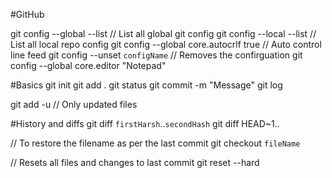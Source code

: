 #GitHub

git config --global --list                      // List all global git config
git config --local --list                       // List all local repo config
git config --global core.autocrlf true          // Auto control line feed
git config --unset `configName`                 // Removes the confirguation 
git config --global core.editor "Notepad"

#Basics
git init
git add . 
git status
git commit -m "Message"
git log

git add -u  // Only updated files

#History and diffs
git diff `firstHarsh`..`secondHash`
git diff HEAD~1..

// To restore the filename as per the last commit
git checkout `fileName`

// Resets all files and changes to last commit
git reset --hard